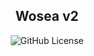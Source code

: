 <h2 align="center">Wosea v2</h2>
<p align="center">
<img alt="GitHub License" src="https://img.shields.io/github/license/BitJokers/wosea_v2">
</p>